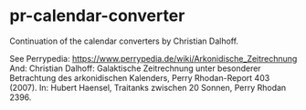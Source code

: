 # pr-calendar-converter
Continuation of the calendar converters by Christian Dalhoff.

See Perrypedia: https://www.perrypedia.de/wiki/Arkonidische_Zeitrechnung
And:
Christian Dalhoff: Galaktische Zeitrechnung unter besonderer Betrachtung des arkonidischen Kalenders, Perry Rhodan-Report 403 (2007).
In: Hubert Haensel, Traitanks zwischen 20 Sonnen, Perry Rhodan 2396.
